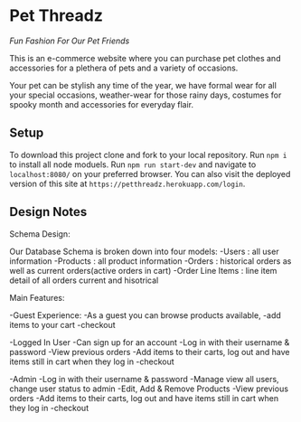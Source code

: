 # Pet Threadz

_Fun Fashion For Our Pet Friends_

This is an e-commerce website where you can purchase pet clothes and accessories for a plethera of pets and a variety of occasions.

Your pet can be stylish any time of the year, we have formal wear for all your special occasions, weather-wear for those rainy days, costumes for spooky month and accessories for everyday flair.

## Setup

To download this project clone and fork to your local repository. Run `npm i` to install all node moduels. Run `npm run start-dev` and navigate to `localhost:8080/` on your preferred browser. You can also visit the deployed version of this site at `https://petthreadz.herokuapp.com/login`.

## Design Notes

Schema Design:

Our Database Schema is broken down into four models:
-Users : all user information
-Products : all product information
-Orders : historical orders as well as current orders(active orders in cart)
-Order Line Items : line item detail of all orders current and hisotrical

Main Features:

-Guest Experience:
-As a guest you can browse products available,
-add items to your cart
-checkout

-Logged In User
-Can sign up for an account
-Log in with their username & password
-View previous orders
-Add items to their carts, log out and have items still in cart when they log in
-checkout

-Admin
-Log in with their username & password
-Manage view all users, change user status to admin
-Edit, Add & Remove Products
-View previous orders
-Add items to their carts, log out and have items still in cart when they log in
-checkout
